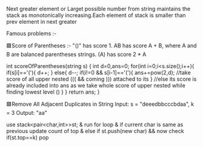 Next greater element or Larget possible number from string maintains the stack as monotonically increasing.Each element of stack is smaller than prev element in next greater

Famous problems :-

🟩Score of Parentheses :-
"()" has score 1.
AB has score A + B, where A and B are balanced parentheses strings.
(A) has score 2 * A

int scoreOfParentheses(string s) {
        int d=0,ans=0;
        for(int i=0;i<s.size();i++){
            if(s[i]=='('){
                d++;
            }
            else{
                d--; 
                if(i!=0 && s[i-1]=='('){
                    ans+=pow(2,d); //take score of all upper nested ((( && coming ))) attached to its
                }
                //else its score is already included into ans as we take whole score of upper nested while finding lowest level () 
            }
        }
        return ans;
}

🟩Remove All Adjacent Duplicates in String Input: s = "deeedbbcccbdaa", k = 3
Output: "aa"

use stack<pair<char,int>>st; & run for loop & if current char is same as previous update count of top & else if st.push(new char) && now check if(st.top==k) pop 
